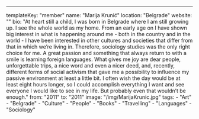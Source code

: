 ---
  templateKey: "member"
  name: "Marija Krunić"
  location: "Belgrade"
  website: ""
  bio: "At heart still a child, I was born in Belgrade where I am still growing up. I see the whole world as my home. From an early age on I have shown big interest in what is happening around me - both in the country and in the world - I have been interested in other cultures and societies that differ from that in which we’re living in. Therefore, sociology studies was the only right choice for me. A great passion and something that always return to with a smile is learning foreign languages. What gives me joy are dear people, unforgettable trips, a nice word and even a nicer deed, and, recently, different forms of social activism that gave me a possibility to influence my passive environment at least a little bit. I often wish the day would be at least eight hours longer, so I could accomplish everything I want and see everyone I would like to see in my life. But probably even that wouldn’t be enough."
  from: "2011"
  to: "2011"
  image: "/img/MarijaKrunic.jpg"
  tags: 
    - "Art"
    - "Belgrade"
    - "Culture"
    - "People"
    - "Books"
    - "Travelling"
    - "Languages"
    - "Sociology"
